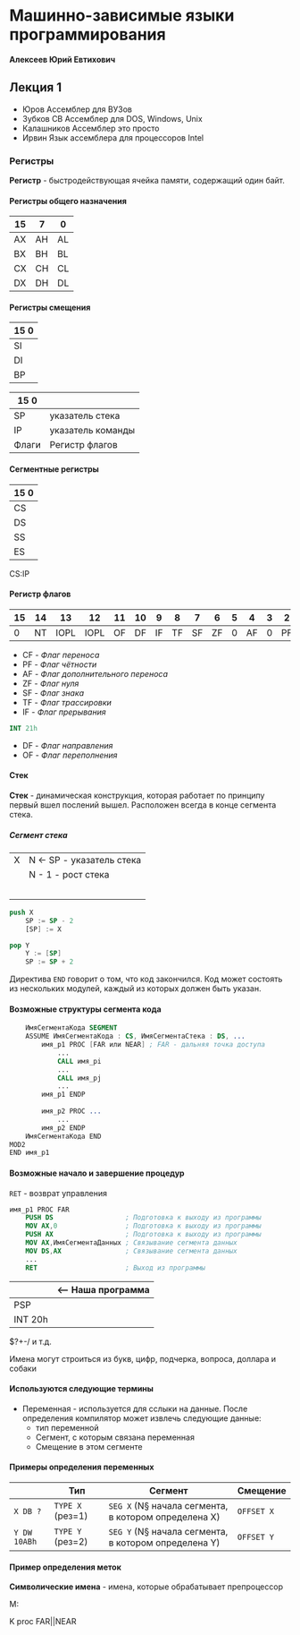 # Машинно-зависимые языки программирования

**Алексеев Юрий Евтихович**

## Лекция 1

* Юров Ассемблер для ВУЗов
* Зубков СВ Ассемблер для DOS, Windows, Unix
* Калашников Ассемблер это просто
* Ирвин Язык ассемблера для процессоров Intel

### Регистры

**Регистр** - быстродействующая ячейка памяти, содержащий один байт.

#### Регистры общего назначения 

| 15| 7| 0|
|---|---|---|
| AX| AH| AL|
| BX| BH| BL|
| CX| CH| CL|
| DX| DH| DL|

#### Регистры смещения

| 15 0|
|---|
| SI|
| DI|
| BP|

| 15 0| |
|---|---|
| SP|указатель стека|
| IP|указатель команды|
| Флаги|Регистр флагов|

#### Сегментные регистры

| 15 0|
|---|
| CS|
| DS|
| SS|
| ES|

CS:IP

#### Регистр флагов

|15|14|13|12|11|10|9|8|7|6|5|4|3|2|1|0|
|---|---|---|---|---|---|---|---|---|---|---|---|---|---|---|---|
|0|NT|IOPL|IOPL|OF|DF|IF|TF|SF|ZF|0|AF|0|PF|1|CF|

* CF - *Флаг переноса*
* PF - *Флаг чётности* 
* AF - *Флаг дополнительного переноса*
* ZF - *Флаг нуля*
* SF - *Флаг знака*
* TF - *Флаг трассировки*
* IF - *Флаг прерывания*

```nasm
INT 21h
```
	
* DF - *Флаг направления*
* OF - *Флаг переполнения*

#### Стек 

**Стек** - динамическая конструкция, которая работает по принципу первый вшел послений вышел. Расположен всегда в конце сегмента стека.

##### Сегмент стека

|||
|---|---|
|X|N <- SP - указатель стека|
||N - 1 - рост стека|
|||
|||
|||
|||
|||

```nasm
push X
	SP := SP - 2
	[SP] := X

pop Y
	Y := [SP]
	SP := SP + 2
```

Директива `END` говорит о том, что код закончился. Код может состоять из нескольких модулей, каждый из которых должен быть указан.

#### Возможные структуры сегмента кода

```nasm
	ИмяСегментаКода SEGMENT
	ASSUME ИмяСегментаКода : CS, ИмяСегментаСтека : DS, ...
		имя_p1 PROC [FAR или NEAR] ; FAR - дальняя точка доступа
			...
			CALL имя_pi
			...
			CALL имя_pj
			...
		имя_p1 ENDP
		
		имя_p2 PROC ...
			...
		имя_p2 ENDP
	ИмяСегментаКода END
MOD2
END имя_p1
```

#### Возможные начало и завершение процедур

`RET` - возврат управления

```nasm
имя_p1 PROC FAR
	PUSH DS                  ; Подготовка к выходу из программы
	MOV AX,0                 ; Подготовка к выходу из программы
	PUSH AX                  ; Подготовка к выходу из программы
	MOV AX,ИмяСегментаДанных ; Связывание сегмента данных
	MOV DS,AX                ; Связывание сегмента данных
	...
	RET                      ; Выход из программы
```

||<-- Наша программа|
|---|---|
|PSP||
|INT 20h||

$?+-/ и т.д.

Имена могут строиться из букв, цифр, подчерка, вопроса, доллара и собаки

#### Используются следующие термины

* Переменная - используется для сслыки на данные. После определения компилятор может извлечь следующие данные:
	* тип переменной
	* Сегмент, с которым связана переменная
	* Смещение в этом сегменте

#### Примеры определения переменных

||Тип |Сегмент |Смещение|
|---|---|---|---|
|`X DB ? `|`TYPE X `(рез=1)|`SEG X` (N§ начала сегмента, в котором определена X) |`OFFSET X`|
|`Y DW 10ABh`  |`TYPE Y` (рез=2)|`SEG Y` (N§ начала сегмента, в котором определена Y) |`OFFSET Y`|

#### Пример определения меток

**Символические имена** - имена, которые обрабатывает препроцессор

M:

K proc FAR||NEAR



